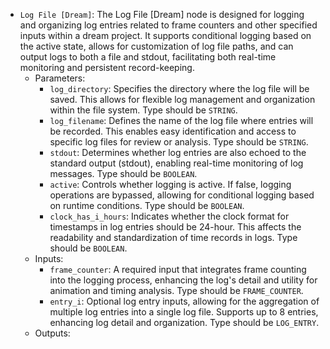- `Log File [Dream]`: The Log File [Dream] node is designed for logging and organizing log entries related to frame counters and other specified inputs within a dream project. It supports conditional logging based on the active state, allows for customization of log file paths, and can output logs to both a file and stdout, facilitating both real-time monitoring and persistent record-keeping.
    - Parameters:
        - `log_directory`: Specifies the directory where the log file will be saved. This allows for flexible log management and organization within the file system. Type should be `STRING`.
        - `log_filename`: Defines the name of the log file where entries will be recorded. This enables easy identification and access to specific log files for review or analysis. Type should be `STRING`.
        - `stdout`: Determines whether log entries are also echoed to the standard output (stdout), enabling real-time monitoring of log messages. Type should be `BOOLEAN`.
        - `active`: Controls whether logging is active. If false, logging operations are bypassed, allowing for conditional logging based on runtime conditions. Type should be `BOOLEAN`.
        - `clock_has_i_hours`: Indicates whether the clock format for timestamps in log entries should be 24-hour. This affects the readability and standardization of time records in logs. Type should be `BOOLEAN`.
    - Inputs:
        - `frame_counter`: A required input that integrates frame counting into the logging process, enhancing the log's detail and utility for animation and timing analysis. Type should be `FRAME_COUNTER`.
        - `entry_i`: Optional log entry inputs, allowing for the aggregation of multiple log entries into a single log file. Supports up to 8 entries, enhancing log detail and organization. Type should be `LOG_ENTRY`.
    - Outputs:
